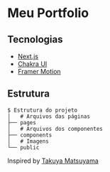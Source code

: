 # Meu Portfolio

## Tecnologias

- [Next.js](https://nextjs.org/)
- [Chakra UI](https://chakra-ui.com/)
- [Framer Motion](https://www.framer.com/motion/)

## Estrutura

```
$ Estrutura do projeto
│   # Arquivos das páginas
├── pages
│   # Arquivos dos componentes
├── components
│   # Imagens
└── public
```

Inspired by [Takuya Matsuyama](https://github.com/craftzdog)
